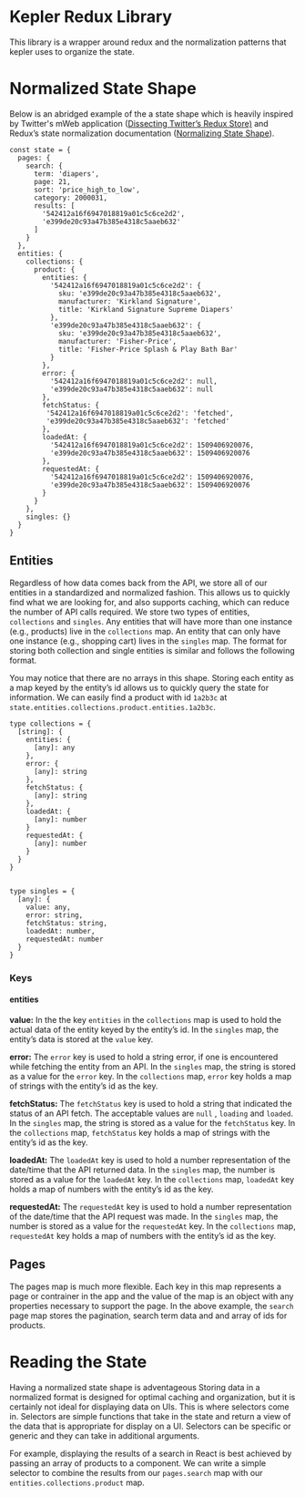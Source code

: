 # Kepler Redux Library

This library is a wrapper around redux and the normalization patterns that kepler uses to organize the state.


# Normalized State Shape

Below is an abridged example of the a state shape which is heavily inspired by Twitter's mWeb application ([Dissecting Twitter’s Redux Store)](https://medium.com/statuscode/dissecting-twitters-redux-store-d7280b62c6b1) and Redux’s state normalization documentation ([Normalizing State Shape](http://redux.js.org/docs/recipes/reducers/NormalizingStateShape.html)).


    const state = {
      pages: {
        search: {
          term: 'diapers',
          page: 21,
          sort: 'price_high_to_low',
          category: 2000031,
          results: [
            '542412a16f6947018819a01c5c6ce2d2',
            'e399de20c93a47b385e4318c5aaeb632'
          ]
        }
      },
      entities: {
        collections: {
          product: {
            entities: {
              '542412a16f6947018819a01c5c6ce2d2': {
                sku: 'e399de20c93a47b385e4318c5aaeb632',
                manufacturer: 'Kirkland Signature',
                title: 'Kirkland Signature Supreme Diapers'
              },
              'e399de20c93a47b385e4318c5aaeb632': {
                sku: 'e399de20c93a47b385e4318c5aaeb632',
                manufacturer: 'Fisher-Price',
                title: 'Fisher-Price Splash & Play Bath Bar'
              }
            },
            error: {
              '542412a16f6947018819a01c5c6ce2d2': null,
              'e399de20c93a47b385e4318c5aaeb632': null
            },
            fetchStatus: {
             '542412a16f6947018819a01c5c6ce2d2': 'fetched',
             'e399de20c93a47b385e4318c5aaeb632': 'fetched'
            },
            loadedAt: {
              '542412a16f6947018819a01c5c6ce2d2': 1509406920076,
              'e399de20c93a47b385e4318c5aaeb632': 1509406920076
            },
            requestedAt: {
              '542412a16f6947018819a01c5c6ce2d2': 1509406920076,
              'e399de20c93a47b385e4318c5aaeb632': 1509406920076
            }
          }
        },
        singles: {}
      }
    }

## Entities

Regardless of how data comes back from the API, we store all of our entities in a standardized and normalized fashion. This allows us to quickly find what we are looking for, and also supports caching, which can reduce the number of API calls required. We store two types of entities, `collections` and `singles`. Any entities that will have more than one instance (e.g., products) live in the `collections` map. An entity that can only have one instance (e.g., shopping cart) lives in the `singles` map. The format for storing both collection and single entities is similar and follows the following format.

You may notice that there are no arrays in this shape. Storing each entity as a map keyed by the entity’s id allows us to quickly query the state for information. We can easily find a product with id `1a2b3c` at `state.entities.collections.product.entities.1a2b3c`.


    type collections = {
      [string]: {
        entities: {
          [any]: any
        },
        error: {
          [any]: string
        },
        fetchStatus: {
          [any]: string
        },
        loadedAt: {
          [any]: number
        }
        requestedAt: {
          [any]: number
        }
      }
    }


    type singles = {
      [any]: {
        value: any,
        error: string,
        fetchStatus: string,
        loadedAt: number,
        requestedAt: number
      }
    }

### Keys

#### entities

**value:** In the the key `entities` in the `collections` map is used to hold the actual data of the entity keyed by the entity’s id. In the `singles` map, the entity’s data is stored at the `value` key.

**error:** The `error` key is used to hold a string error, if one is encountered while fetching the entity from an API. In the `singles` map, the string is stored as a value for the `error` key. In the `collections` map, `error` key holds a map of strings with the entity’s id as the key.

**fetchStatus:** The `fetchStatus` key is used to hold a string that indicated the status of an API fetch. The acceptable values are `null` , `loading`  and `loaded`. In the `singles` map, the string is stored as a value for the `fetchStatus` key. In the `collections` map, `fetchStatus` key holds a map of strings with the entity’s id as the key.

**loadedAt:** The `loadedAt` key is used to hold a number representation of the date/time that the API returned data. In the `singles` map, the number is stored as a value for the `loadedAt` key. In the `collections` map, `loadedAt` key holds a map of numbers with the entity’s id as the key.

**requestedAt:** The `requestedAt` key is used to hold a number representation of the date/time that the API request was made. In the `singles` map, the number is stored as a value for the `requestedAt` key. In the `collections` map, `requestedAt` key holds a map of numbers with the entity’s id as the key.

## Pages

The pages map is much more flexible. Each key in this map represents a page or contrainer in the app and the value of the map is an object with any properties necessary to support the page. In the above example, the `search` page map stores the pagination, search term data and and array of ids for products.

# Reading the State

Having a normalized state shape is adventageous 
Storing data in a normalized format is designed for optimal caching and organization, but it is certainly not ideal for displaying data on UIs. This is where selectors come in. Selectors are simple functions that take in the state and return a view of the data that is appropriate for display on a UI.
Selectors can be specific or generic and they can take in additional arguments.

For example, displaying the results of a search in React is best achieved by passing an array of products to a component. We can write a simple selector to combine the results from our `pages.search` map with our `entities.collections.product` map.
